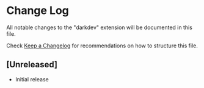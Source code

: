 # Change Log

All notable changes to the "darkdev" extension will be documented in this file.

Check [Keep a Changelog](http://keepachangelog.com/) for recommendations on how to structure this file.

## [Unreleased]

- Initial release
